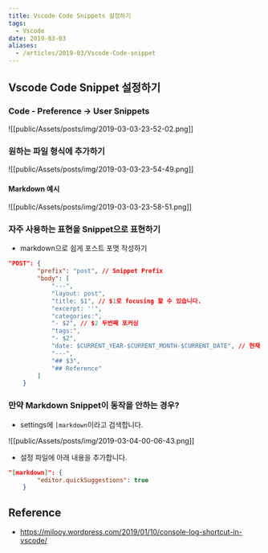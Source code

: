 ```yaml
---
title: Vscode Code Snippets 설정하기
tags:
  - Vscode
date: 2019-03-03
aliases: 
  - /articles/2019-03/Vscode-Code-snippet
---
```


## Vscode Code Snippet 설정하기
### Code - Preference -> User Snippets
![[public/Assets/posts/img/2019-03-03-23-52-02.png]]


### 원하는 파일 형식에 추가하기
![[public/Assets/posts/img/2019-03-03-23-54-49.png]]

#### Markdown 예시
![[public/Assets/posts/img/2019-03-03-23-58-51.png]]

### 자주 사용하는 표현을 Snippet으로 표현하기
- markdown으로 쉽게 포스트 포맷 작성하기

```json
"POST": {
		"prefix": "post", // Snippet Prefix
		"body": [
			"---",
			"layout: post",
			"title: $1", // $1로 focusing 할 수 있습니다.
			"excerpt: ''",
			"categories:",
			"- $2", // $2 두번째 포커싱
			"tags:",
			"- $2",
			"date: $CURRENT_YEAR-$CURRENT_MONTH-$CURRENT_DATE", // 현재 시간 표현하기
			"---",
			"## $3",
			"## Reference"
		]
	}
```

### 만약 Markdown Snippet이 동작을 안하는 경우?
- settings에 `[markdown`이라고 검색합니다.

![[public/Assets/posts/img/2019-03-04-00-06-43.png]]

- 설정 파일에 아래 내용을 추가합니다.
```json
"[markdown]": {
		"editor.quickSuggestions": true
	}
```

## Reference
- <https://milooy.wordpress.com/2019/01/10/console-log-shortcut-in-vscode/>
